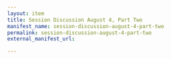 ```yaml
---
layout: item
title: Session Discussion August 4, Part Two
manifest_name: session-discussion-august-4-part-two
permalink: session-discussion-august-4-part-two
external_manifest_url: 

---
```

<!-- Add an essay or interpretive material below this line,
using HTML or markdown.  Do not modify this file above this line -->
